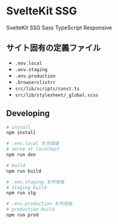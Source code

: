# SvelteKit SSG
SvelteKit SSG Sass TypeScript Responsive

## サイト固有の定義ファイル
- `.env.local`
- `.env.staging`
- `.env.production`
- `.browserslistrc`
- `src/lib/scripts/const.ts`
- `src/lib/stylesheet/_global.scss`

## Developing
```bash
# install
npm install

# .env.local を作成後
# serve at localhost
npm run dev

# build
npm run build

# .env.staging を作成後
# staging build
npm run stg

# .env.production を作成後
# production build
npm run prod
```